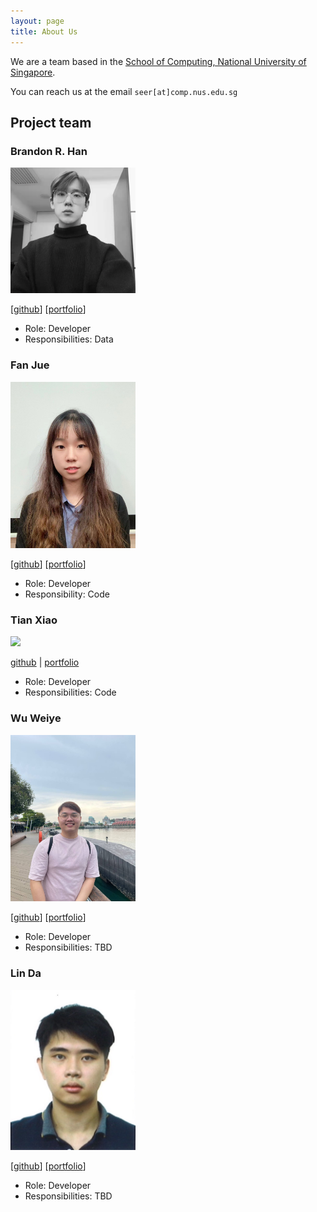 ```yaml
---
layout: page
title: About Us
---
```


We are a team based in the [School of Computing, National University of Singapore](http://www.comp.nus.edu.sg).

You can reach us at the email `seer[at]comp.nus.edu.sg`

## Project team

### Brandon R. Han

<img src="images/brandonrhan.png" width="200"/> 

[[github](http://github.com/brandonrhan)] [[portfolio](team/brandonrhan.md)]

* Role: Developer
* Responsibilities: Data

### Fan Jue

<img src="images/fyimu.png" width="200px">

[[github](http://github.com/FYimu)] [[portfolio](team/fyimu.md)]

* Role: Developer
* Responsibility: Code

### Tian Xiao

<img src="images/snoidetx.png" width="200"/> 

[github](https://github.com/snoidetx) | [portfolio](team/snoidetx.md)

* Role: Developer
* Responsibilities: Code

### Wu Weiye

<img src="images/teddye.png" width="200px">

[[github](http://github.com/teddye)]
[[portfolio](team/teddye.md)]

* Role: Developer
* Responsibilities: TBD

### Lin Da

<img src="images/dalin-prog.png" width="200px">

[[github](https://github.com/DALIN-Prog)]
[[portfolio](team/dalin-prog.md)]

* Role: Developer
* Responsibilities: TBD
